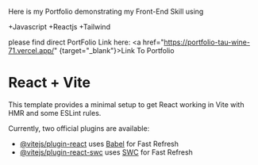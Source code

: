 Here is my Portfolio demonstrating my Front-End Skill using

+Javascript
+Reactjs
+Tailwind

please find direct PortFolio Link here: <a href="https://portfolio-tau-wine-71.vercel.app/" {target="\_blank"}>Link To Portfolio</a>

# React + Vite

This template provides a minimal setup to get React working in Vite with HMR and some ESLint rules.

Currently, two official plugins are available:

- [@vitejs/plugin-react](https://github.com/vitejs/vite-plugin-react/blob/main/packages/plugin-react/README.md) uses [Babel](https://babeljs.io/) for Fast Refresh
- [@vitejs/plugin-react-swc](https://github.com/vitejs/vite-plugin-react-swc) uses [SWC](https://swc.rs/) for Fast Refresh
